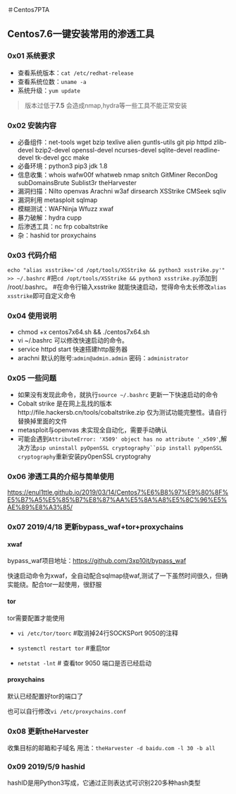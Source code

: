 ＃Centos7PTA
## Centos7.6一键安装常用的渗透工具
### 0x01 系统要求
- 查看系统版本：`cat /etc/redhat-release`
- 查看系统位数：`uname -a`
- 系统升级：`yum update`
>版本过低于**7.5** 会造成nmap,hydra等一些工具不能正常安装
### 0x02 安装内容
- 必备组件：net-tools wget bzip texlive alien guntls-utils git pip httpd zlib-devel bzip2-devel openssl-devel ncurses-devel sqlite-devel readline-devel tk-devel gcc make
- 必备环境：python3 pip3 jdk 1.8
- 信息收集：whois wafw00f whatweb nmap snitch GitMiner ReconDog subDomainsBrute Sublist3r theHarvester
- 漏洞扫描：Nilto openvas Arachni w3af dirsearch  XSStrike CMSeek sqliv 
- 漏洞利用 metasploit sqlmap
- 模糊测试：WAFNinja Wfuzz xwaf
- 暴力破解：hydra cupp 
- 后渗透工具：nc frp cobaltstrike
- 杂：hashid tor proxychains
### 0x03 代码介绍
`echo "alias xsstrike='cd /opt/tools/XSStrike && python3 xsstrike.py'" >> ~/.bashrc`
#把`cd /opt/tools/XSStrike && python3 xsstrike.py`添加到 /root/.bashrc。
#在命令行输入xsstrike 就能快速启动，觉得命令太长修改`alias xsstrike`即可自定义命令
### 0x04 使用说明
- chmod +x centos7x64.sh && ./centos7x64.sh
- vi ~/.bashrc 可以修改快速启动的命令。
- service httpd start 快速搭建http服务器
- arachni 默认的账号:`admin@admin.admin` 密码：`administrator`
### 0x05 一些问题
- 如果没有发现此命令，就执行`source ~/.bashrc` 更新一下快速启动的命令
- Cobalt strike 是在网上乱找的版本http://file.hackersb.cn/tools/cobaltstrike.zip 仅为测试功能完整性。请自行替换掉里面的文件
- metasploit与openvas 未实现全自动化，需要手动确认
- 可能会遇到`AttributeError: 'X509' object has no attribute '_x509'`,解决方法`pip uninstall pyOpenSSL cryptography``pip install pyOpenSSL cryptography`重新安装py0penSSL cryptograhy
### 0x06 渗透工具的介绍与简单使用
https://enul1ttle.github.io/2019/03/14/Centos7%E6%B8%97%E9%80%8F%E5%B7%A5%E5%85%B7%E8%87%AA%E5%8A%A8%E5%8C%96%E5%AE%89%E8%A3%85/
### 0x07 2019/4/18 更新bypass_waf+tor+proxychains
#### xwaf
bypass_waf项目地址：https://github.com/3xp10it/bypass_waf

快速启动命令为xwaf，全自动配合sqlmap绕waf,测试了一下虽然时间很久，但确实能绕。配合tor一起使用，很舒服
#### tor
tor需要配置才能使用

- `vi /etc/tor/toorc`  #取消掉24行SOCKSPort 9050的注释

- `systemctl restart tor` #重启tor

- `netstat -lnt`   # 查看tor 9050 端口是否已经启动
#### proxychains 
默认已经配置好tor的端口了

也可以自行修改`vi /etc/proxychains.conf`
### 0x08 更新theHarvester
收集目标的邮箱和子域名
用法：`theHarvester -d baidu.com -l 30 -b all`
### 0x09 2019/5/9  hashid
hashID是用Python3写成，它通过正则表达式可识别220多种hash类型

